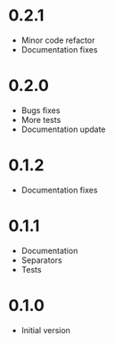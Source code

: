 # 0.2.1
- Minor code refactor
- Documentation fixes

# 0.2.0
- Bugs fixes
- More tests
- Documentation update

# 0.1.2
- Documentation fixes

# 0.1.1
- Documentation
- Separators
- Tests

# 0.1.0
- Initial version
